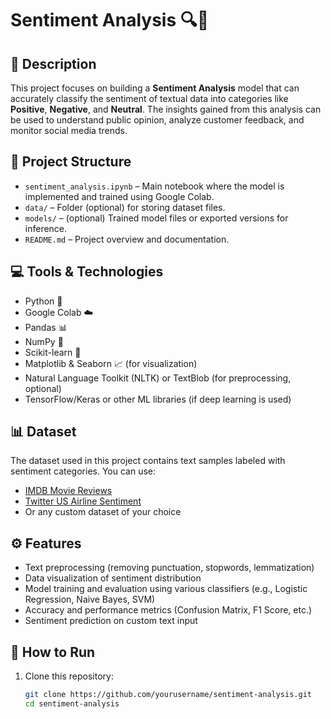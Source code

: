 # Sentiment Analysis 🔍🧠

## 📌 Description

This project focuses on building a **Sentiment Analysis** model that can accurately classify the sentiment of textual data into categories like **Positive**, **Negative**, and **Neutral**. The insights gained from this analysis can be used to understand public opinion, analyze customer feedback, and monitor social media trends.

## 📁 Project Structure

- `sentiment_analysis.ipynb` – Main notebook where the model is implemented and trained using Google Colab.
- `data/` – Folder (optional) for storing dataset files.
- `models/` – (optional) Trained model files or exported versions for inference.
- `README.md` – Project overview and documentation.

## 💻 Tools & Technologies

- Python 🐍
- Google Colab ☁️
- Pandas 📊
- NumPy 🔢
- Scikit-learn 🎯
- Matplotlib & Seaborn 📈 (for visualization)
- Natural Language Toolkit (NLTK) or TextBlob (for preprocessing, optional)
- TensorFlow/Keras or other ML libraries (if deep learning is used)

## 📊 Dataset

The dataset used in this project contains text samples labeled with sentiment categories. You can use:
- [IMDB Movie Reviews](https://ai.stanford.edu/~amaas/data/sentiment/)
- [Twitter US Airline Sentiment](https://www.kaggle.com/crowdflower/twitter-airline-sentiment)
- Or any custom dataset of your choice

## ⚙️ Features

- Text preprocessing (removing punctuation, stopwords, lemmatization)
- Data visualization of sentiment distribution
- Model training and evaluation using various classifiers (e.g., Logistic Regression, Naive Bayes, SVM)
- Accuracy and performance metrics (Confusion Matrix, F1 Score, etc.)
- Sentiment prediction on custom text input

## 🚀 How to Run

1. Clone this repository:
   ```bash
   git clone https://github.com/yourusername/sentiment-analysis.git
   cd sentiment-analysis

